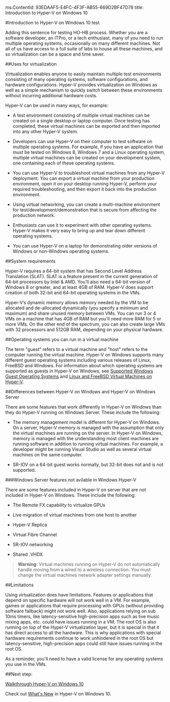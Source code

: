 ms.ContentId: 93EDAAF5-E4FC-4F3F-AB55-669D2BF47D78
title: Introduction to Hyper-V on Windows 10


#Introduction to Hyper-V on Windows 10 test

Adding this sentence for testing HO-HB process.
Whether you are a software developer, an ITPro, or a tech enthusiast, many of you need to run multiple operating systems, occasionally on many different machines.
Not all of us have access to a full suite of labs to house all these machines, and so virtualization can be a space and time saver.

##Uses for virtualization

Virtualization enables anyone to easily maintain multiple test environments consisting of many operating systems, software configurations, and hardware configurations.
Hyper-V provides virtualization on Windows as well as a simple mechanism to quickly switch between these environments without incurring additional hardware costs.
  


Hyper-V can be used in many ways, for example:
- A test environment consisting of multiple virtual machines can be created on a single desktop or laptop computer.
    Once testing has completed, these virtual machines can be exported and then imported into any other Hyper-V system.
    
- Developers can use Hyper-V on their computer to test software on multiple operating systems.
    For example, if you have an application that must be tested on Windows 8, Windows 7 and a Linux operating system, multiple virtual machines can be created on your development system, one containing each of these operating systems.
    
- You can use Hyper-V to troubleshoot virtual machines from any Hyper-V deployment.
    You can export a virtual machine from your production environment, open it on your desktop running Hyper-V, perform your required troubleshooting, and then export it back into the production environment.
    

- Using virtual networking, you can create a multi-machine environment for test/development/demonstration that is secure from affecting the production network.
    
- Enthusiasts can use it to experiment with other operating systems.
    Hyper-V makes it very easy to bring up and tear down different operating systems.
    
- You can use Hyper-V on a laptop for demonstrating older versions of Windows or non-Windows operating systems.
    


##System requirements

Hyper-V requires a 64-bit system that has Second Level Address Translation (SLAT). SLAT is a feature present in the current generation of 64-bit processors by Intel & AMD. You’ll also need a 64-bit version of Windows 8 or greater, and at least 4GB of RAM. Hyper-V does support creation of both 32-bit and 64-bit operating systems in the VMs.

Hyper-V’s dynamic memory allows memory needed by the VM to be allocated and de-allocated dynamically (you specify a minimum and maximum) and share unused memory between VMs.
You can run 3 or 4 VMs on a machine that has 4GB of RAM but you'll need more RAM for 5 or more VMs.
On the other end of the spectrum, you can also create large VMs with 32 processors and 512GB RAM, depending on your physical hardware.

##Operating systems you can run in a virtual machine

The term "guest" refers to a virtual machine and "host" refers to the computer running the virtual machine.
Hyper-V on Windows supports many different guest operating systems including various releases of Linux, FreeBSD and Windows.
For information about which operating systems are supported as guests in Hyper-V on Windows, see [Supported Windows Guest Operating Systems](supported_guest_os.md) and [Linux and FreeBSD Virtual Machines on Hyper-V](https://technet.microsoft.com/library/dn531030.aspx).



##Differences between Hyper-V on Windows and Hyper-V on Windows Server

There are some features that work differently in Hyper-V on Windows than they do Hyper-V running on Windows Server.
These include the following:

- The memory management model is different for Hyper-V on Windows.
    On a server, Hyper-V memory is managed with the assumption that only the virtual machines are running on the server.
    In Hyper-V on Windows, memory is managed with the understanding most client machines are running software in addition to running virtual machines.
    For example, a developer might be running Visual Studio as well as several virtual machines on the same computer.
    
- SR-IOV on a 64-bit guest works normally, but 32-bit does not and is not supported.


###Windows Server features not avilable in Windows Hyper-V

There are some features included in Hyper-V on server that are not included in Hyper-V on Windows.
These include the following:

- The Remote FX capability to virtualize GPUs
    

- Live migration of virtual machines from one host to another
    
- Hyper-V Replica
    
- Virtual Fibre Channel
    
- SR-IOV networking
    
- Shared .VHDX


> **Warning**: Virtual machines running on Hyper-V do not automatically handle moving from a wired to a wireless connection.
> You must change the virtual machines network adapter settings manually.

##Limitations

Using virtualization does have limitations.
Features or applications that depend on specific hardware will not work well in a VM.
For example, games or applications that require processing with GPUs (without providing software fallback) might not work well.
Also, applications relying on sub 10ms timers, like latency-sensitive high-precision apps such as live music mixing apps, etc. could have issues running in a VM.
The root OS is also running on top of the Hyper-V virtualization layer, but it is special in that it has direct access to all the hardware.
This is why applications with special hardware requirements continue to work unhindered in the root OS but latency-sensitive, high-precision apps could still have issues running in the root OS.

As a reminder, you'll need to have a valid license for any operating systems you use in the VMs.

##Next step:

[Walkthrough Hyper-V on Windows 10](..\quick_start\walkthrough.md)


Check out [What's New](whats_new.md) in Hyper-V on Windows 10.






